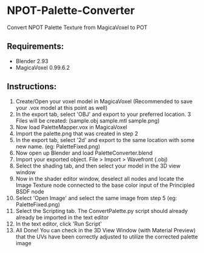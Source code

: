 # NPOT-Palette-Converter
 Convert NPOT Palette Texture from MagicaVoxel to POT
 
## Requirements:
 - Blender 2.93
 - MagicaVoxel 0.99.6.2
 
## Instructions:
 1. Create/Open your voxel model in MagicaVoxel (Recommended to save your .vox model at this point as well)
 2. In the export tab, select 'OBJ' and export to your preferred location. 3 Files will be created: (sample.obj sample.mtl sample.png)
 3. Now load PaletteMapper.vox in MagicaVoxel 
 4. Import the palette.png that was created in step 2
 5. In the export tab, select '2d' and export to the same location with some new name. (eg: PaletteFixed.png)
 6. Now open up Blender and load PaletteConverter.blend
 7. Import your exported object. File > Import > Wavefront (.obj)
 8. Select the shading tab, and then select your model in the 3D view window
 9. Now in the shader editor window, deselect all nodes and locate the Image Texture node connected to the base color input of the Principled BSDF node
 10. Select 'Open Image' and select the same image from step 5 (eg: PaletteFixed.png)
 11. Select the Scripting tab. The ConvertPalette.py script should already already be imported in the text editor
 12. In the text editor, click 'Run Script'
 13. All Done! You can check in the 3D View Window (with Material Preview) that the UVs have been correctly adjusted to utilize the corrected palette image
